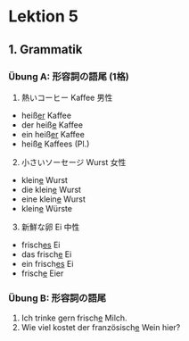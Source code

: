 # Lektion 5
## 1. Grammatik
### Übung A: 形容詞の語尾 (1格)

1. 熱いコーヒー Kaffee 男性
  * heiß<u>er</u> Kaffee
  * der heiß<u>e</u> Kaffee
  * ein heiß<u>er</u> Kaffee
  * heiß<u>e</u> Kaffees (Pl.)
2. 小さいソーセージ Wurst 女性
  * klein<u>e</u> Wurst
  * die klein<u>e</u> Wurst
  * eine klein<u>e</u> Wurst
  * klein<u>e</u> Würste
3. 新鮮な卵 Ei 中性
  * frisch<u>es</u> Ei
  * das frisch<u>e</u> Ei
  * ein frisch<u>es</u> Ei
  * frisch<u>e</u> Eier

### Übung B: 形容詞の語尾
1. Ich trinke gern frisch<u>e</u> Milch.
2. Wie viel kostet der französisch<u>e</u> Wein hier? 
